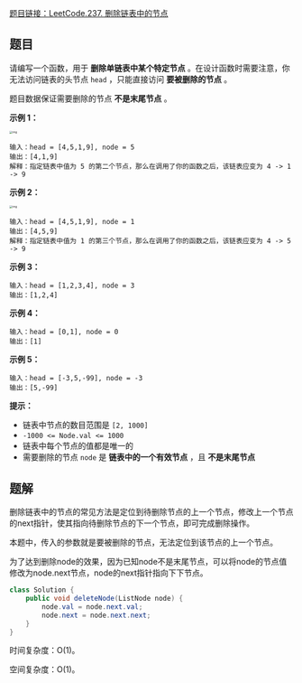 [题目链接：LeetCode.237. 删除链表中的节点](https://leetcode-cn.com/problems/delete-node-in-a-linked-list/)

## 题目

请编写一个函数，用于 **删除单链表中某个特定节点** 。在设计函数时需要注意，你无法访问链表的头节点 `head` ，只能直接访问 **要被删除的节点** 。

题目数据保证需要删除的节点 **不是末尾节点** 。

**示例 1：**

<img src="https://assets.leetcode.com/uploads/2020/09/01/node1.jpg" alt="img" style="zoom:33%;" />

```
输入：head = [4,5,1,9], node = 5
输出：[4,1,9]
解释：指定链表中值为 5 的第二个节点，那么在调用了你的函数之后，该链表应变为 4 -> 1 -> 9
```

**示例 2：**

<img src="https://assets.leetcode.com/uploads/2020/09/01/node2.jpg" alt="img" style="zoom:33%;" />

```
输入：head = [4,5,1,9], node = 1
输出：[4,5,9]
解释：指定链表中值为 1 的第三个节点，那么在调用了你的函数之后，该链表应变为 4 -> 5 -> 9
```

**示例 3：**

```
输入：head = [1,2,3,4], node = 3
输出：[1,2,4]
```

**示例 4：**

```
输入：head = [0,1], node = 0
输出：[1]
```

**示例 5：**

```
输入：head = [-3,5,-99], node = -3
输出：[5,-99]
```

**提示：**

- 链表中节点的数目范围是 `[2, 1000]`
- `-1000 <= Node.val <= 1000`
- 链表中每个节点的值都是唯一的
- 需要删除的节点 `node` 是 **链表中的一个有效节点** ，且 **不是末尾节点**

## 题解

删除链表中的节点的常见方法是定位到待删除节点的上一个节点，修改上一个节点的next指针，使其指向待删除节点的下一个节点，即可完成删除操作。

本题中，传入的参数就是要被删除的节点，无法定位到该节点的上一个节点。

为了达到删除node的效果，因为已知node不是末尾节点，可以将node的节点值修改为node.next节点，node的next指针指向下下节点。

```java
class Solution {
    public void deleteNode(ListNode node) {
        node.val = node.next.val;
        node.next = node.next.next;
    }
}
```

时间复杂度：O(1)。

空间复杂度：O(1)。